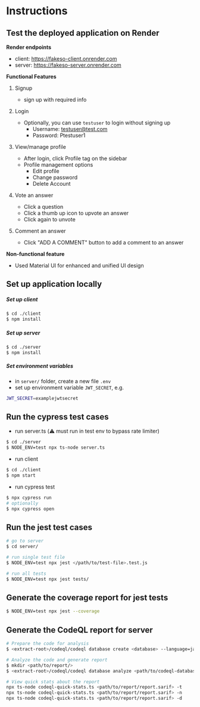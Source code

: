 # Instructions



## Test the deployed application on Render
**Render endpoints**
- client: https://fakeso-client.onrender.com
- server: https://fakeso-server.onrender.com

**Functional Features**
1. Signup
   - sign up with required info
2. Login 
   - Optionally, you can use `testuser` to login without signing up 
     - Username: testuser@test.com
     - Password: Ptestuser1

3. View/manage profile 
   - After login, click Profile tag on the sidebar 
   - Profile management options
     - Edit profile 
     - Change password
     - Delete Account 
4. Vote an answer 
   - Click a question 
   - Click a thumb up icon to upvote an answer 
   - Click again to unvote
5. Comment an answer 
   - Click "ADD A COMMENT" button to add a comment to an answer 

**Non-functional feature**
- Used Material UI for enhanced and unified UI design 


## Set up application locally 
##### Set up client
```bash
$ cd ./client
$ npm install
```
##### Set up server
```bash
$ cd ./server
$ npm install
```

##### Set environment variables
- in `server/` folder, create a new file `.env`
- set up environment variable `JWT_SECRET`, e.g.
```bash
JWT_SECRET=examplejwtsecret
```



## Run the cypress test cases
-  run server.ts (⚠️ must run in test env to bypass rate limiter)
```bash
$ cd ./server
$ NODE_ENV=test npx ts-node server.ts
```
- run client
```bash
$ cd ./client
$ npm start
```
- run cypress test
```bash
$ npx cypress run
# optionally
$ npx cypress open
```

## Run the jest test cases
```bash
# go to server 
$ cd server/

# run single test file 
$ NODE_ENV=test npx jest </path/to/test-file>.test.js

# run all tests
$ NODE_ENV=test npx jest tests/
```

## Generate the coverage report for jest tests
```bash
$ NODE_ENV=test npx jest --coverage
```

## Generate the CodeQL report for server
```bash
# Prepare the code for analysis
$ <extract-root>/codeql/codeql database create <database> --language=javascript-typescript

# Analyze the code and generate report
$ mkdir <path/to/report/>
$ <extract-root>/codeql/codeql database analyze <path/to/codeql-database> --format="sarif-latest" --output <path/to/report/report.sarif>

# View quick stats about the report
npx ts-node codeql-quick-stats.ts <path/to/report/report.sarif> -t
npx ts-node codeql-quick-stats.ts <path/to/report/report.sarif> -n
npx ts-node codeql-quick-stats.ts <path/to/report/report.sarif> -d
```